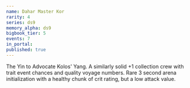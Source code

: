 ```yaml
---
name: Dahar Master Kor
rarity: 4
series: ds9
memory_alpha: ds9
bigbook_tier: 5
events: 7
in_portal:
published: true
---
```


The Yin to Advocate Kolos' Yang. A similarly solid +1 collection crew with trait event chances and quality voyage numbers. Rare 3 second arena initialization with a healthy chunk of crit rating, but a low attack value.
